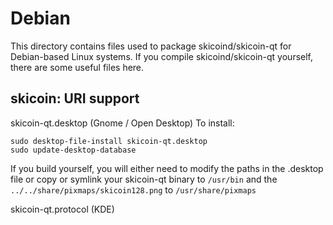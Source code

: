 
Debian
====================
This directory contains files used to package skicoind/skicoin-qt
for Debian-based Linux systems. If you compile skicoind/skicoin-qt yourself, there are some useful files here.

## skicoin: URI support ##


skicoin-qt.desktop  (Gnome / Open Desktop)
To install:

	sudo desktop-file-install skicoin-qt.desktop
	sudo update-desktop-database

If you build yourself, you will either need to modify the paths in
the .desktop file or copy or symlink your skicoin-qt binary to `/usr/bin`
and the `../../share/pixmaps/skicoin128.png` to `/usr/share/pixmaps`

skicoin-qt.protocol (KDE)

